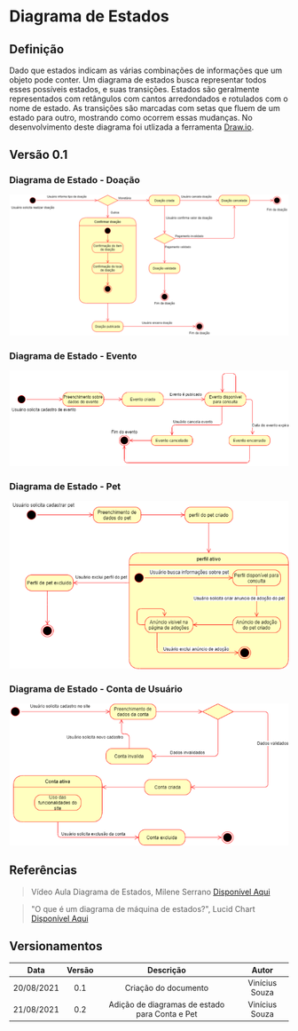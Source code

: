 # Diagrama de Estados

## Definição

Dado que estados indicam as várias combinações de informações que um objeto pode conter. Um diagrama de estados busca representar todos esses possíveis estados, e suas transições. Estados são geralmente representados com retângulos com cantos arredondados e rotulados com o nome de estado. As transições são marcadas com setas que fluem de um estado para outro, mostrando como ocorrem essas mudanças. No desenvolvimento deste diagrama foi utlizada a ferramenta <a target="_blank" href="https://draw.io/">Draw.io</a>.

## Versão 0.1
### Diagrama de Estado - Doação
<img src="/images/Diagrama_Estados_Doacao.png">

### Diagrama de Estado - Evento
<img src="/images/Diagrama_Estados_Evento.png">

### Diagrama de Estado - Pet
<img src ="/images/Diagrama_Estados_Pet.png">

### Diagrama de Estado - Conta de Usuário
<img src ="/images/Diagrama_Estados_ContaUsuario.png">

## Referências

> Vídeo Aula Diagrama de Estados, Milene Serrano <a target="_blank" href="https://unbbr-my.sharepoint.com/:v:/r/personal/mileneserrano_unb_br/Documents/ArqDSW%20-%20V%C3%ADdeosOriginais/06d%20-%20VideoAula%20-%20DSW-Modelagem%20-%20Estados.mp4?csf=1&web=1&e=h813iu">Disponível Aqui</a>

> "O que é um diagrama de máquina de estados?", Lucid Chart <a target="_blank" href="https://www.lucidchart.com/pages/pt/o-que-e-diagrama-de-maquina-de-estados-uml">Disponível Aqui</a>

## Versionamentos

|Data|Versão|Descrição|Autor|
|:--------:|:---:|:-------------------: |:-----------:|
|20/08/2021| 0.1 | Criação do documento | Vinícius Souza |
|21/08/2021| 0.2 | Adição de diagramas de estado para Conta e Pet | Vinícius Souza |  